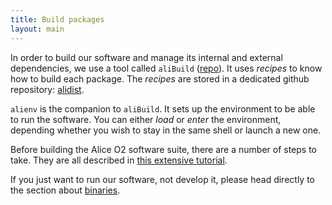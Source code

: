 ```yaml
---
title: Build packages
layout: main
---
```


In order to build our software and manage its internal and external dependencies, we use a tool called `aliBuild` ([repo](https://github.com/alisw/alibuild)). It uses _recipes_ to know how to build each package. The _recipes_ are stored in a dedicated github repository: [alidist](https://github.com/alisw/alidist).

`alienv` is the companion to `aliBuild`. It sets up the environment to be able to run the software. You can either _load_ or _enter_ the environment, depending whether you wish to stay in the same shell or launch a new one. 

Before building the Alice O2 software suite, there are a number of steps to take. They are all described in [this extensive tutorial](https://alice-doc.github.io/alice-analysis-tutorial/building/).

If you just want to run our software, not develop it, please head directly to the section about [binaries](../advanced/binaries.markdown).
